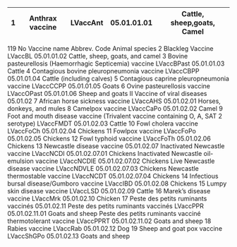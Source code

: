 |1| Anthrax vaccine| LVaccAnt| 05.01.01.01| Cattle, sheep,goats, Camel|
|-|-----------------|--------|-------------|---------------|

119
No Vaccine name Abbrev. Code Animal species
2 Blackleg Vaccine LVaccBL 05.01.01.02 Cattle, sheep,
goats, and camel
3 Bovine pasteurellosis (Haemorrhagic
Septicemia) vaccine LVaccBPast 05.01.01.03 Cattle
4 Contagious bovine pleuropneumonia vaccine LVaccCBPP 05.01.01.04 Cattle (including
calves)
5 Contagious caprine pleuropneumonia vaccine LVaccCCPP 05.01.01.05 Goats
6 Ovine pasteurellosis vaccine LVaccOPast 05.01.01.06 Sheep and goats
II Vaccine of viral diseases 05.01.02
7 African horse sickness vaccine LVaccAHS 05.01.02.01 Horses, donkeys,
and mules
8 Camelpox vaccine LVaccCaPo 05.01.02.02 Camel
9 Foot and mouth disease vaccine (Trivalent
vaccine containing O, A, SAT 2 serotype) LVaccFMDT
05.01.02.03
Cattle
10 Fowl cholera vaccine LVaccFoCh 05.01.02.04 Chickens
11 Fowlpox vaccine LVaccFoPo 05.01.02.05 Chickens
12 Fowl typhoid vaccine LVaccFoTh 05.01.02.06 Chickens
13 Newcastle disease vaccine 05.01.02.07
Inactivated Newcastle vaccine LVaccNCDI 05.01.02.07.01 Chickens
Inactivated Newcastle oil-emulsion vaccine LVaccNCDIE 05.01.02.07.02 Chickens
Live Newcastle disease vaccine LVaccNDVLE 05.01.02.07.03 Chickens
Newcastle thermostable vaccine LVaccNCDT 05.01.02.07.04 Chickens
14 Infectious bursal disease/Gumboro vaccine LVaccIBD 05.01.02.08 Chickens
15 Lumpy skin disease vaccine LVaccLSD 05.01.02.09 Cattle
16 Marek’s disease vaccine LVaccMrk 05.01.02.10 Chicken
17 Peste des petits ruminants vaccinés 05.01.02.11
Peste des petits ruminants vaccinés LVaccPPR 05.01.02.11.01 Goats and sheep
Peste des petits ruminants vacciné
thermotolerant vaccine
LVaccPPRT 05.01.02.11.02 Goats and sheep
18 Rabies vaccine LVaccRab 05.01.02.12 Dog
19 Sheep and goat pox vaccine LVaccShGPo 05.01.02.13 Goats and sheep